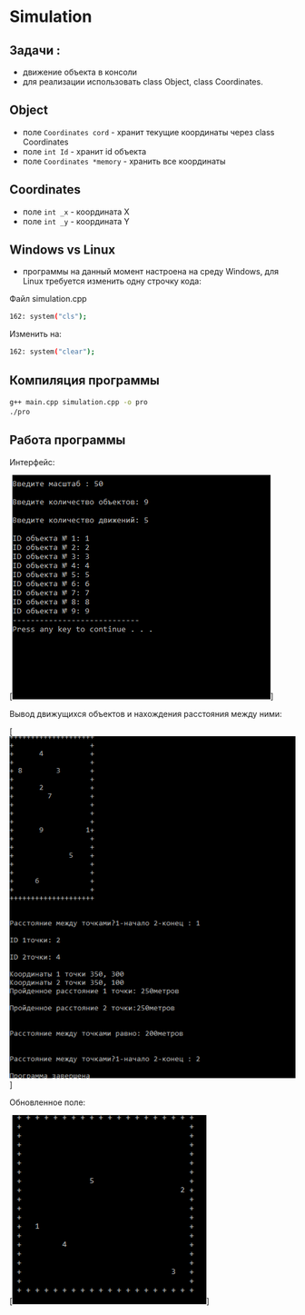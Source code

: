 # Simulation

## Задачи : 
- движение объекта в консоли
- для реализации использовать class Object, class Coordinates.

## Object 

- поле  ```Coordinates cord``` - хранит текущие координаты через class Coordinates
- поле ```int Id``` - хранит id объекта 
- поле ```Coordinates *memory``` - хранить все координаты

## Coordinates

- поле ```int _x``` - координата Х
- поле ```int _y``` - координата Y 


## Windows vs Linux

- программы на данный момент настроена на среду Windows, для Linux требуется изменить одну строчку кода:

Файл simulation.cpp

```sh
162: system("cls");
```
Изменить на:

```sh
162: system("clear");
```

## Компиляция программы

```sh
g++ main.cpp simulation.cpp -o pro
./pro
```

## Работа программы 

Интерфейс:

[![Build Status](https://github.com/Ivan-PIA/Simulation/blob/main/1-path.png)]


Вывод движущихся объектов и нахождения расстояния между ними:

[![Build Status](https://github.com/Ivan-PIA/Simulation/blob/main/2-path.png)]

Обновленное поле:

[![Build Status](https://github.com/Ivan-PIA/Simulation/blob/main/modern.png)]


